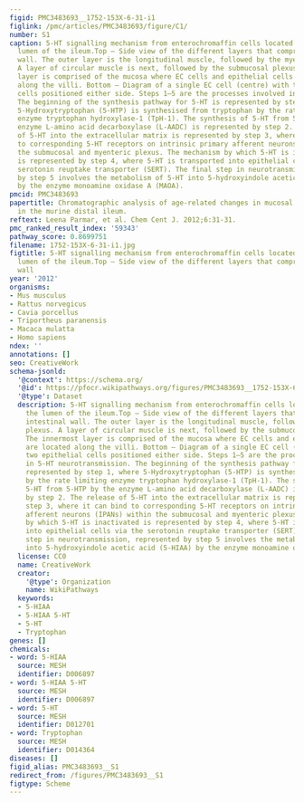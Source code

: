 ```yaml
---
figid: PMC3483693__1752-153X-6-31-i1
figlink: /pmc/articles/PMC3483693/figure/C1/
number: S1
caption: 5-HT signalling mechanism from enterochromaffin cells located within the
  lumen of the ileum.Top – Side view of the different layers that comprise the intestinal
  wall. The outer layer is the longitudinal muscle, followed by the myenteric plexus.
  A layer of circular muscle is next, followed by the submucosal plexus. The innermost
  layer is comprised of the mucosa where EC cells and epithelial cells are located
  along the villi. Bottom – Diagram of a single EC cell (centre) with two epithelial
  cells positioned either side. Steps 1–5 are the processes involved in 5-HT neurotransmission.
  The beginning of the synthesis pathway for 5-HT is represented by step 1, where
  5-Hydroxytryptophan (5-HTP) is synthesised from tryptophan by the rate limiting
  enzyme tryptophan hydroxylase-1 (TpH-1). The synthesis of 5-HT from 5-HTP by the
  enzyme L-amino acid decarboxylase (L-AADC) is represented by step 2. The release
  of 5-HT into the extracellular matrix is represented by step 3, where it can bind
  to corresponding 5-HT receptors on intrinsic primary afferent neurons (IPANs) within
  the submucosal and myenteric plexus. The mechanism by which 5-HT is inactivated
  is represented by step 4, where 5-HT is transported into epithelial cells via the
  serotonin reuptake transporter (SERT). The final step in neurotransmission, represented
  by step 5 involves the metabolism of 5-HT into 5-hydroxyindole acetic acid (5-HIAA)
  by the enzyme monoamine oxidase A (MAOA).
pmcid: PMC3483693
papertitle: Chromatographic analysis of age-related changes in mucosal serotonin transmission
  in the murine distal ileum.
reftext: Leena Parmar, et al. Chem Cent J. 2012;6:31-31.
pmc_ranked_result_index: '59343'
pathway_score: 0.8699751
filename: 1752-153X-6-31-i1.jpg
figtitle: 5-HT signalling mechanism from enterochromaffin cells located within the
  lumen of the ileum.Top – Side view of the different layers that comprise the intestinal
  wall
year: '2012'
organisms:
- Mus musculus
- Rattus norvegicus
- Cavia porcellus
- Triportheus paranensis
- Macaca mulatta
- Homo sapiens
ndex: ''
annotations: []
seo: CreativeWork
schema-jsonld:
  '@context': https://schema.org/
  '@id': https://pfocr.wikipathways.org/figures/PMC3483693__1752-153X-6-31-i1.html
  '@type': Dataset
  description: 5-HT signalling mechanism from enterochromaffin cells located within
    the lumen of the ileum.Top – Side view of the different layers that comprise the
    intestinal wall. The outer layer is the longitudinal muscle, followed by the myenteric
    plexus. A layer of circular muscle is next, followed by the submucosal plexus.
    The innermost layer is comprised of the mucosa where EC cells and epithelial cells
    are located along the villi. Bottom – Diagram of a single EC cell (centre) with
    two epithelial cells positioned either side. Steps 1–5 are the processes involved
    in 5-HT neurotransmission. The beginning of the synthesis pathway for 5-HT is
    represented by step 1, where 5-Hydroxytryptophan (5-HTP) is synthesised from tryptophan
    by the rate limiting enzyme tryptophan hydroxylase-1 (TpH-1). The synthesis of
    5-HT from 5-HTP by the enzyme L-amino acid decarboxylase (L-AADC) is represented
    by step 2. The release of 5-HT into the extracellular matrix is represented by
    step 3, where it can bind to corresponding 5-HT receptors on intrinsic primary
    afferent neurons (IPANs) within the submucosal and myenteric plexus. The mechanism
    by which 5-HT is inactivated is represented by step 4, where 5-HT is transported
    into epithelial cells via the serotonin reuptake transporter (SERT). The final
    step in neurotransmission, represented by step 5 involves the metabolism of 5-HT
    into 5-hydroxyindole acetic acid (5-HIAA) by the enzyme monoamine oxidase A (MAOA).
  license: CC0
  name: CreativeWork
  creator:
    '@type': Organization
    name: WikiPathways
  keywords:
  - 5-HIAA
  - 5-HIAA 5-HT
  - 5-HT
  - Tryptophan
genes: []
chemicals:
- word: 5-HIAA
  source: MESH
  identifier: D006897
- word: 5-HIAA 5-HT
  source: MESH
  identifier: D006897
- word: 5-HT
  source: MESH
  identifier: D012701
- word: Tryptophan
  source: MESH
  identifier: D014364
diseases: []
figid_alias: PMC3483693__S1
redirect_from: /figures/PMC3483693__S1
figtype: Scheme
---
```

